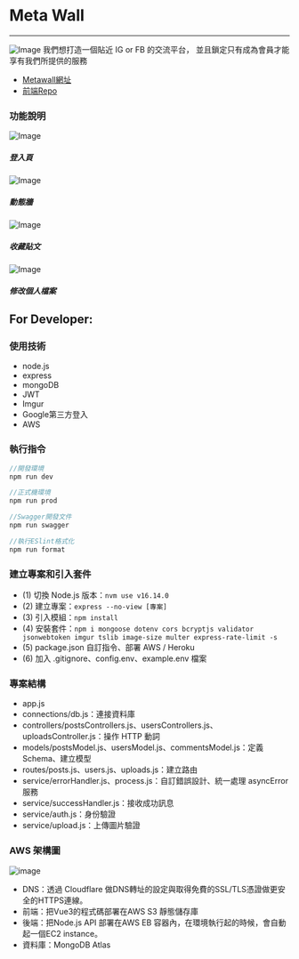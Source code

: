 # Meta Wall
---
![Image](https://i.imgur.com/h7XdEPc.png)
我們想打造一個貼近 IG or FB 的交流平台，
並且鎖定只有成為會員才能享有我們所提供的服務

- [Metawall網址](https://www.universewalls.com/)
- [前端Repo](https://github.com/cotton123236/metawall-frontend)

### 功能說明
![Image](https://i.imgur.com/r2gQWgD.png)
##### 登入頁

![Image](https://i.imgur.com/m8m1duG.png)
##### 動態牆

![Image](https://i.imgur.com/AJQKgEP.png)
##### 收藏貼文

![Image](https://i.imgur.com/WW1YY2O.png)
##### 修改個人檔案


## For Developer:

### 使用技術
- node.js
- express
- mongoDB
- JWT
- Imgur
- Google第三方登入
- AWS

### 執行指令
```javascript
//開發環境
npm run dev

//正式機環境
npm run prod

//Swagger開發文件
npm run swagger

//執行ESlint格式化
npm run format
```
### 建立專案和引入套件
- (1) 切換 Node.js 版本：``` nvm use v16.14.0 ```
- (2) 建立專案：``` express --no-view [專案] ```
- (3) 引入模組：``` npm install ```
- (4) 安裝套件：``` npm i mongoose dotenv cors bcryptjs validator jsonwebtoken imgur tslib image-size multer express-rate-limit -s ```
- (5) package.json 自訂指令、部署 AWS / Heroku
- (6) 加入 .gitignore、config.env、example.env 檔案


### 專案結構
- app.js
- connections/db.js：連接資料庫
- controllers/postsControllers.js、usersControllers.js、uploadsController.js：操作 HTTP 動詞
- models/postsModel.js、usersModel.js、commentsModel.js：定義 Schema、建立模型
- routes/posts.js、users.js、uploads.js：建立路由
- service/errorHandler.js、process.js：自訂錯誤設計、統一處理 asyncError 服務
- service/successHandler.js：接收成功訊息
- service/auth.js：身份驗證
- service/upload.js：上傳圖片驗證

### AWS 架構圖
![image](https://i.imgur.com/XAShGBE.png)
- DNS：透過 Cloudflare 做DNS轉址的設定與取得免費的SSL/TLS憑證做更安全的HTTPS連線。
- 前端：把Vue3的程式碼部署在AWS S3 靜態儲存庫
- 後端：把Node.js API 部署在AWS EB 容器內，在環境執行起的時候，會自動起一個EC2 instance。
- 資料庫：MongoDB Atlas